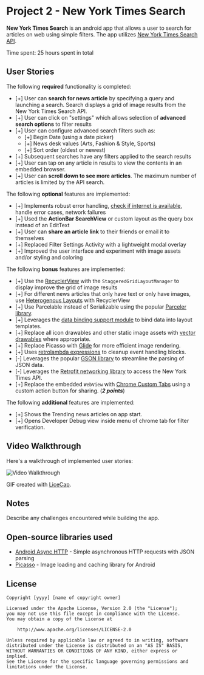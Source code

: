 # Project 2 - New York Times Search

**New York Times Search** is an android app that allows a user to search for articles on web using simple filters. The app utilizes [New York Times Search API](http://developer.nytimes.com/docs/read/article_search_api_v2).

Time spent: 25 hours spent in total

## User Stories

The following **required** functionality is completed:

* [+] User can **search for news article** by specifying a query and launching a search. Search displays a grid of image results from the New York Times Search API.
* [+] User can click on "settings" which allows selection of **advanced search options** to filter results
* [+] User can configure advanced search filters such as:
  * [+] Begin Date (using a date picker)
  * [+] News desk values (Arts, Fashion & Style, Sports)
  * [+] Sort order (oldest or newest)
* [+] Subsequent searches have any filters applied to the search results
* [+] User can tap on any article in results to view the contents in an embedded browser.
* [+] User can **scroll down to see more articles**. The maximum number of articles is limited by the API search.

The following **optional** features are implemented:

* [+] Implements robust error handling, [check if internet is available](http://guides.codepath.com/android/Sending-and-Managing-Network-Requests#checking-for-network-connectivity), handle error cases, network failures
* [+] Used the **ActionBar SearchView** or custom layout as the query box instead of an EditText
* [+] User can **share an article link** to their friends or email it to themselves
* [+] Replaced Filter Settings Activity with a lightweight modal overlay
* [+] Improved the user interface and experiment with image assets and/or styling and coloring

The following **bonus** features are implemented:

* [+] Use the [RecyclerView](http://guides.codepath.com/android/Using-the-RecyclerView) with the `StaggeredGridLayoutManager` to display improve the grid of image results
* [+] For different news articles that only have text or only have images, use [Heterogenous Layouts](http://guides.codepath.com/android/Heterogenous-Layouts-inside-RecyclerView) with RecyclerView
* [+] Use Parcelable instead of Serializable using the popular [Parceler library](http://guides.codepath.com/android/Using-Parceler).
* [+] Leverages the [data binding support module](http://guides.codepath.com/android/Applying-Data-Binding-for-Views) to bind data into layout templates.
* [+] Replace all icon drawables and other static image assets with [vector drawables](http://guides.codepath.com/android/Drawables#vector-drawables) where appropriate.
* [+] Replace Picasso with [Glide](http://inthecheesefactory.com/blog/get-to-know-glide-recommended-by-google/en) for more efficient image rendering.
* [+] Uses [retrolambda expressions](http://guides.codepath.com/android/Lambda-Expressions) to cleanup event handling blocks.
* [-] Leverages the popular [GSON library](http://guides.codepath.com/android/Using-Android-Async-Http-Client#decoding-with-gson-library) to streamline the parsing of JSON data.
* [-] Leverages the [Retrofit networking library](http://guides.codepath.com/android/Consuming-APIs-with-Retrofit) to access the New York Times API.
* [+] Replace the embedded `WebView` with [Chrome Custom Tabs](http://guides.codepath.com/android/Chrome-Custom-Tabs) using a custom action button for sharing. (_**2 points**_)

The following **additional** features are implemented:

* [+] Shows the Trending news articles on app start.
* [+] Opens Developer Debug view inside menu of chrome tab for filter verification.

## Video Walkthrough

Here's a walkthrough of implemented user stories:

<img src='https://cloud.githubusercontent.com/assets/22045135/19631227/8e686c5e-994e-11e6-9c0a-c0a05b1dd841.gif' title='Video Walkthrough' width='' alt='Video Walkthrough' />

GIF created with [LiceCap](http://www.cockos.com/licecap/).

## Notes

Describe any challenges encountered while building the app.

## Open-source libraries used

- [Android Async HTTP](https://github.com/loopj/android-async-http) - Simple asynchronous HTTP requests with JSON parsing
- [Picasso](http://square.github.io/picasso/) - Image loading and caching library for Android

## License

    Copyright [yyyy] [name of copyright owner]

    Licensed under the Apache License, Version 2.0 (the "License");
    you may not use this file except in compliance with the License.
    You may obtain a copy of the License at

        http://www.apache.org/licenses/LICENSE-2.0

    Unless required by applicable law or agreed to in writing, software
    distributed under the License is distributed on an "AS IS" BASIS,
    WITHOUT WARRANTIES OR CONDITIONS OF ANY KIND, either express or implied.
    See the License for the specific language governing permissions and
    limitations under the License.

